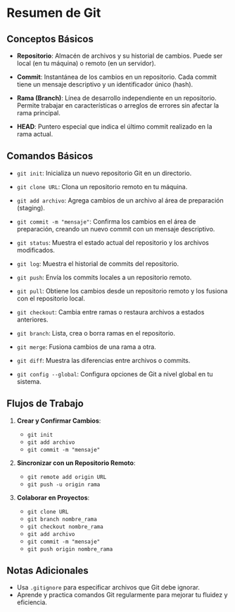 # Resumen de Git

## Conceptos Básicos

- **Repositorio**: Almacén de archivos y su historial de cambios. Puede ser local (en tu máquina) o remoto (en un servidor).

- **Commit**: Instantánea de los cambios en un repositorio. Cada commit tiene un mensaje descriptivo y un identificador único (hash).

- **Rama (Branch)**: Línea de desarrollo independiente en un repositorio. Permite trabajar en características o arreglos de errores sin afectar la rama principal.

- **HEAD**: Puntero especial que indica el último commit realizado en la rama actual.

## Comandos Básicos

- `git init`: Inicializa un nuevo repositorio Git en un directorio.

- `git clone URL`: Clona un repositorio remoto en tu máquina.

- `git add archivo`: Agrega cambios de un archivo al área de preparación (staging).

- `git commit -m "mensaje"`: Confirma los cambios en el área de preparación, creando un nuevo commit con un mensaje descriptivo.

- `git status`: Muestra el estado actual del repositorio y los archivos modificados.

- `git log`: Muestra el historial de commits del repositorio.

- `git push`: Envía los commits locales a un repositorio remoto.

- `git pull`: Obtiene los cambios desde un repositorio remoto y los fusiona con el repositorio local.

- `git checkout`: Cambia entre ramas o restaura archivos a estados anteriores.

- `git branch`: Lista, crea o borra ramas en el repositorio.

- `git merge`: Fusiona cambios de una rama a otra.

- `git diff`: Muestra las diferencias entre archivos o commits.

- `git config --global`: Configura opciones de Git a nivel global en tu sistema.

## Flujos de Trabajo

1. **Crear y Confirmar Cambios**:
   - `git init`
   - `git add archivo`
   - `git commit -m "mensaje"`

2. **Sincronizar con un Repositorio Remoto**:
   - `git remote add origin URL`
   - `git push -u origin rama`

3. **Colaborar en Proyectos**:
   - `git clone URL`
   - `git branch nombre_rama`
   - `git checkout nombre_rama`
   - `git add archivo`
   - `git commit -m "mensaje"`
   - `git push origin nombre_rama`

## Notas Adicionales

- Usa `.gitignore` para especificar archivos que Git debe ignorar.
- Aprende y practica comandos Git regularmente para mejorar tu fluidez y eficiencia.

